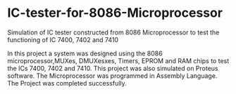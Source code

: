 # IC-tester-for-8086-Microprocessor
Simulation of IC tester constructed from 8086 Microprocessor to test the functioning of IC 7400, 7402 and 7410

In this project a system was designed using the 8086 microprocessor,MUXes, DMUXesxes, Timers, EPROM and RAM chips to test the ICs 7400, 7402 and 7410. 
This project was also simulated on Proteus software. The Microprocessor was programmed in Assembly Language. The Project was completed successfully.

